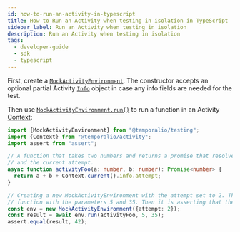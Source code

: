 ```yaml
---
id: how-to-run-an-activity-in-typescript
title: How to Run an Activity when testing in isolation in TypeScript
sidebar_label: Run an Activity when testing in isolation
description: Run an Activity when testing in isolation
tags:
  - developer-guide
  - sdk
  - typescript
---
```


First, create a [`MockActivityEnvironment`](https://typescript.temporal.io/api/classes/testing.MockActivityEnvironment). The constructor accepts an optional partial Activity [`Info`](https://typescript.temporal.io/api/classes/activity.Info) object in case any info fields are needed for the test.

Then use [`MockActivityEnvironment.run()`](https://typescript.temporal.io/api/classes/testing.MockActivityEnvironment#run) to run a function in an Activity [Context](https://typescript.temporal.io/api/classes/activity.context):

```ts
import {MockActivityEnvironment} from "@temporalio/testing";
import {Context} from "@temporalio/activity";
import assert from "assert";

// A function that takes two numbers and returns a promise that resolves to the sum of the two numbers
// and the current attempt.
async function activityFoo(a: number, b: number): Promise<number> {
  return a + b + Context.current().info.attempt;
}

// Creating a new MockActivityEnvironment with the attempt set to 2. Then it is running the activityFoo
// function with the parameters 5 and 35. Then it is asserting that the result is 42.
const env = new MockActivityEnvironment({attempt: 2});
const result = await env.run(activityFoo, 5, 35);
assert.equal(result, 42);
```
